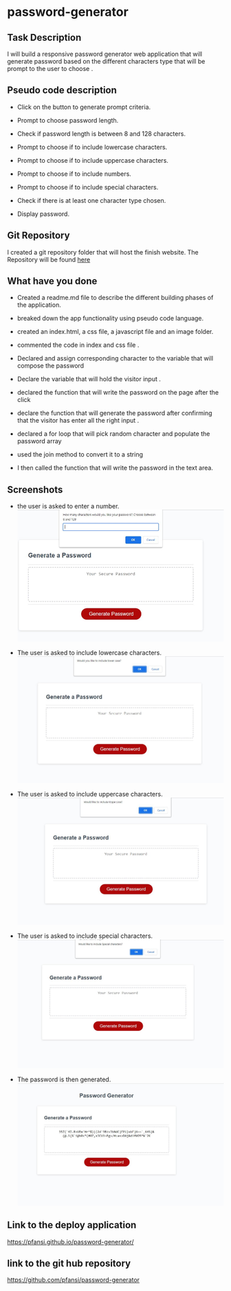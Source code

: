 # password-generator

## Task Description

I will build a responsive password generator web application that will generate password based on the different characters type that will be prompt to the user to choose .

## Pseudo code description

- Click on the button to generate prompt criteria.

- Prompt to choose password length.

- Check if password length is between 8 and 128 characters.

- Prompt to choose if to include lowercase characters.

- Prompt to choose if to include uppercase characters.

- Prompt to choose if to include numbers.

- Prompt to choose if to include special characters.

- Check if there is at least one character type chosen.

- Display password.

## Git Repository

I created a git repository folder that will host the finish website. The Repository will be found [here](https://github.com/pfansi/password-generator)

## What have you done

- Created a readme.md file to describe the different building phases of the application.

- breaked down the app functionality using pseudo code language.

- created an index.html, a css file, a javascript file and an image folder.

- commented the code in index and css file .

- Declared and assign corresponding character to the variable that will compose the password

- Declare the variable that will hold the visitor input .

- declared the function that will write the password on the page after the click

- declare the function that will generate the password after confirming that the visitor has enter all the right input .

- declared a for loop that will pick random character and populate the password array

- used the join method to convert it to a string

- I then called the function that will write the password in the text area.

## Screenshots

- the user is asked to enter a number. ![screenshot](./images/check_the_input_number.JPG)

- The user is asked to include lowercase characters. ![screenshot](./images/ask_for_lower_case.JPG)

* The user is asked to include uppercase characters. ![screenshot](./images/include_uppercase.JPG)

- The user is asked to include special characters. ![screenshot](./images/include_special_characters.JPG)

- The password is then generated. ![screenshot](./images/generated_password.JPG)

## Link to the deploy application

https://pfansi.github.io/password-generator/

## link to the git hub repository

https://github.com/pfansi/password-generator
